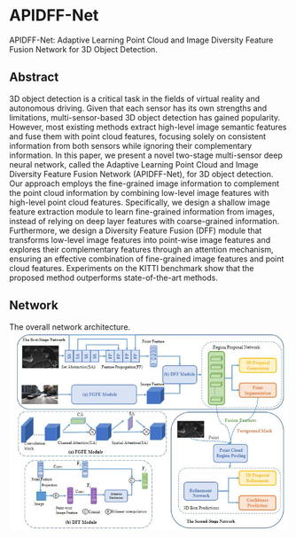 # APIDFF-Net
APIDFF-Net: Adaptive Learning Point Cloud and Image Diversity Feature Fusion Network for 3D Object Detection.

## Abstract
3D object detection is a critical task in the fields of virtual reality and autonomous driving. Given that each sensor has its own strengths and limitations, multi-sensor-based 3D object detection has gained popularity. However, most existing methods extract high-level image semantic features and fuse them with point cloud features, focusing solely on consistent information from both sensors while ignoring their complementary information. In this paper, we present a novel two-stage multi-sensor deep neural network, called the Adaptive Learning Point Cloud and Image Diversity Feature Fusion Network (APIDFF-Net), for 3D object detection. Our approach employs the fine-grained image information to complement the point cloud information by combining low-level image features with high-level point cloud features. Specifically, we design a shallow image feature extraction module to learn fine-grained information from images, instead of relying on deep layer features with coarse-grained information. Furthermore, we design a Diversity Feature Fusion (DFF) module that transforms low-level image features into point-wise image features and explores their complementary features through an attention mechanism, ensuring an effective combination of fine-grained image features and point cloud features. Experiments on the KITTI benchmark show that the proposed method outperforms state-of-the-art methods.



## Network
The overall network architecture.
![image](img/1.jpg)
